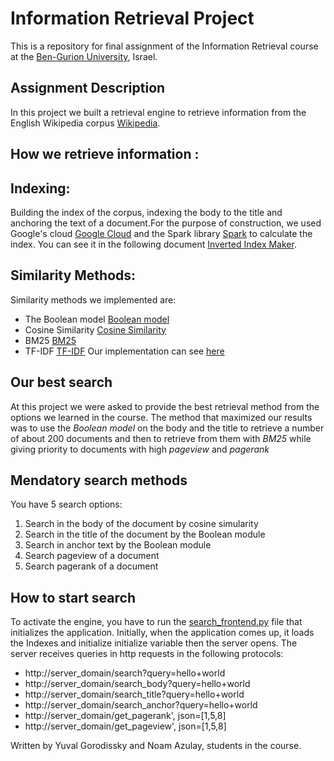 # Information Retrieval Project
This is a repository for final assignment of the Information Retrieval course at the [Ben-Gurion University](https://in.bgu.ac.il/), Israel.

## Assignment Description
In this project we built a retrieval engine to retrieve information from the English Wikipedia corpus [Wikipedia](https://www.wikipedia.org/).

## How we retrieve information :

## Indexing:
Building the index of the corpus, indexing the body to the title and anchoring the text of a document.For the purpose of construction, we used Google's cloud [Google Cloud](https://cloud.google.com/) and the Spark library [Spark](https://spark.apache.org/docs/latest/rdd-programming-guide.html) to calculate the index. You can see it in the following document [Inverted Index Maker](inverted_indexes_maker/inveted_index_makers.ipynb).

## Similarity Methods:
Similarity methods we implemented are:
* The Boolean model [Boolean model](https://en.wikipedia.org/wiki/Boolean_model_of_information_retrieval#:~:text=The%20BIR%20is%20based%20on,documents%20contain%20the%20query%20terms.) 
* Cosine Similarity [Cosine Similarity](https://en.wikipedia.org/wiki/Cosine_similarity)
* BM25 [BM25](https://en.wikipedia.org/wiki/Okapi_BM25)
* TF-IDF [TF-IDF](https://en.wikipedia.org/wiki/Tf%E2%80%93idf)
Our implementation can see [here](functions.py)

## Our best search
At this project we were asked to provide the best retrieval method from the options we learned in the course.
The method that maximized our results was to use the *Boolean model* on the body and the title to retrieve a number of about 200 documents and then to retrieve from them with *BM25* while giving priority to documents with high *pageview* and *pagerank*


## Mendatory search methods
You have 5 search options:
1. Search in the body of the document by cosine simularity
2. Search in the title of the document by the Boolean module
3. Search in anchor text by the Boolean module
4. Search pageview of a document
5. Search pagerank of a document


## How to start search
To activate the engine, you have to run the [search_frontend.py](search_frontend.py) file that initializes the application. Initially, when the application comes up, it loads the Indexes and initialize initialize variable then the server opens.
The server receives queries in http requests in the following protocols:
* http://server_domain/search?query=hello+world
* http://server_domain/search_body?query=hello+world
* http://server_domain/search_title?query=hello+world
* http://server_domain/search_anchor?query=hello+world
* http://server_domain/get_pagerank', json=[1,5,8]
* http://server_domain/get_pageview', json=[1,5,8]




Written by Yuval Gorodissky and Noam Azulay, students in the course.

